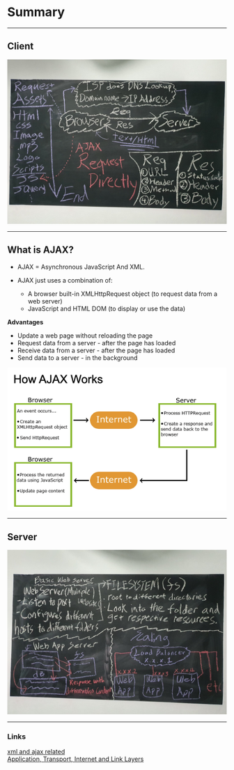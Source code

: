 # Summary

---

## Client

![alt text](../images/part1.jpg)

---

## What is AJAX?

- AJAX = Asynchronous JavaScript And XML.

- AJAX just uses a combination of:
    - A browser built-in XMLHttpRequest object (to request data from a web server)
    - JavaScript and HTML DOM (to display or use the data)

**Advantages**
- Update a web page without reloading the page
- Request data from a server - after the page has loaded
- Receive data from a server - after the page has loaded
- Send data to a server - in the background

![alt text](../images/AJAX.png)

---

## Server

![alt text](../images/part2.jpg)

---

### Links

[xml and ajax related](https://www.w3schools.com/xml/default.asp)  
[Application, Transport, Internet and Link Layers](https://www.vskills.in/certification/tutorial/application-transport-internet-and-network-access-layer/)